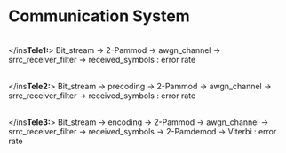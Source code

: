 # Communication System
<br /></ins**Tele1:**> Bit_stream -> 2-Pammod -> awgn_channel -> srrc_receiver_filter -> received_symbols : error rate

<br /></ins**Tele2:**> Bit_stream -> precoding -> 2-Pammod -> awgn_channel -> srrc_receiver_filter -> received_symbols : error rate

<br /></ins**Tele3:**> Bit_stream -> encoding -> 2-Pammod -> awgn_channel -> srrc_receiver_filter -> received_symbols -> 2-Pamdemod -> Viterbi : error rate

